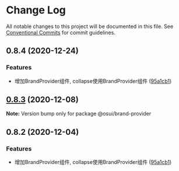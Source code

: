 # Change Log

All notable changes to this project will be documented in this file.
See [Conventional Commits](https://conventionalcommits.org) for commit guidelines.

## 0.8.4 (2020-12-24)


### Features

* 增加BrandProvider组件, collapse使用BrandProvider组件 ([95a1cb1](https://gitee.com/gitee-fe/osui/tree/master/commits/95a1cb1f9f1aa56706ae171937fe6fc1255a644c))





## [0.8.3](https://gitee.com/gitee-fe/osui/tree/master/compare/@osui/brand-provider@0.8.2...@osui/brand-provider@0.8.3) (2020-12-08)

**Note:** Version bump only for package @osui/brand-provider





## 0.8.2 (2020-12-04)


### Features

* 增加BrandProvider组件, collapse使用BrandProvider组件 ([95a1cb1](https://gitee.com/gitee-fe/osui/tree/master/commits/95a1cb1f9f1aa56706ae171937fe6fc1255a644c))
